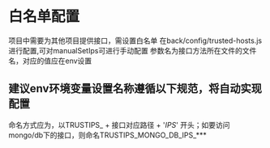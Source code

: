# 白名单配置
项目中需要为其他项目提供接口，需设置白名单
在back/config/trusted-hosts.js进行配置,可对manualSetIps可进行手动配置
参数名为接口方法所在文件的文件名，对应的值应在env设置

## 建议env环境变量设置名称遵循以下规范，将自动实现配置
命名方式应为，以TRUSTIPS_ + 接口对应路径 + '_IPS_' 开头；如要访问mongo/db下的接口，则命名TRUSTIPS_MONGO_DB_IPS_***